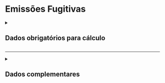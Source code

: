 # Emissões Fugitivas

<details>
  <summary><strong><h2>Dados obrigatórios para cálculo</strong></summary>

### Abordagem por estágio do ciclo de vida

|Campos no Supabase|Valores GHG|
|---|---|
`categoria_de_emissoes`|_EMISSOES FUGITIVAS 1_|
[gwp_id](https://github.com/ZNIT-Tech/documentation/blob/main/Gases.md)|Gás ou composto|
`uni_novas_carga`|Unidades Novas Carga _(kg)_
`uni_novas_capacidade`|Unidades Novas Capacidade _(kg)_
`uni_exist_recarga`|Unidade Existentes Recarga _(kg)_
`uni_disp_capacidade`|Unidades Dispensadas Capacidade _(kg)_
`uni_disp_recup`|Unidades Dispensadas Recuperada _(kg)_


### Abordagem por Balanço de Massa (Compra)

Campos no Supabase|Valores GHG|
|---|---|
`categoria_de_emissoes`|_EMISSOES FUGITIVAS 2_|
[gwp_id](https://github.com/ZNIT-Tech/documentation/blob/main/Gases.md)|Gás ou composto|
`uni_novas_capacidade`|VE = Variação no estoque|
`uni_exist_recarga`|T = Quantidade transferida|
`uni_disp_capacidade`|MC = Mudança de capacidade _(kg)_ |


### Triagem

Campos no Supabase|Valores GHG|
|---|---|
`categoria_de_emissoes`|_EMISSOES FUGITIVAS 3_|
[gwp_id](https://github.com/ZNIT-Tech/documentation/blob/main/Gases.md)|Gás ou composto|
[id_equip_refrigerador](https://github.com/ZNIT-Tech/documentation/blob/main/Equipamento%20de%20Refrigeracao.md)| Tipo de Equipamento|
`uni_novas_capacidade`|Carga das Unidades Novas _(kg)_|
`uni_exist_recarga`|Capacidade Unidades em Operação _(kg)_|
`uni_disp_capacidade`|Capacidade Unidades Dispensadas _(kg)_|

</details>

---

<details>
  <summary><h2><strong>Dados complementares</strong></summary>

|Campo no Supabase|Valor|
|---|---|
|`cnpj_fornecedor`|CNPJ Fornecedor|
|`nome_fornecedor`|Nome Fornecedor|
`numero_do_documento`|Chave da NFe|
`natureza_da_operao`|Natureza da operação|
`cdigo_do_produto`|Codigo produto|
`ncm`|NCM|
`un`|Unidade de medida|
`quant`|Quantidade|
`peso_nf`|Peso|
`endereco_do_experdidor`|Endereço do remetente|
`endereco_do_destinatrio`|Endereço do destinatário|

</details>
